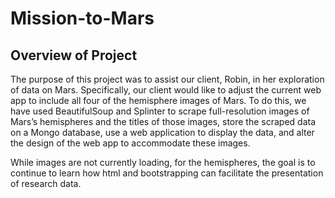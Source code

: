 # Mission-to-Mars

## Overview of Project

The purpose of this project was to assist our client, Robin, in her exploration of data on Mars. Specifically, our client would like to adjust the current web app to include all four of the hemisphere images of Mars. To do this, we have used BeautifulSoup and Splinter to scrape full-resolution images of Mars’s hemispheres and the titles of those images, store the scraped data on a Mongo database, use a web application to display the data, and alter the design of the web app to accommodate these images.

While images are not currently loading, for the hemispheres, the goal is to continue to learn how html and bootstrapping can facilitate the presentation of research data. 